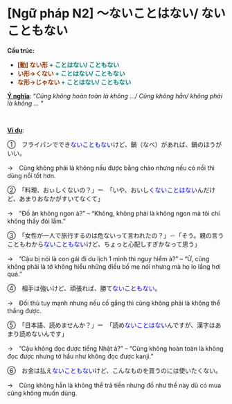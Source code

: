 # [Ngữ pháp N2] ～ないことはない/ ないこともない
<div class="entry-content">
<p><strong>Cấu trúc: </strong></p>
<ul>
<li><span style="color: #008080;"><strong><span style="color: #993300;">[動] ない形</span> + ことはない/ こともない</strong></span></li>
<li><span style="color: #008080;"><strong><span style="color: #993300;">い形→くない</span> + ことはない/ こともない</strong></span></li>
<li><span style="color: #008080;"><strong><span style="color: #993300;">な形→じゃない</span> + ことはない/ こともない</strong></span></li>
</ul>
<p><span style="text-decoration: underline;"><strong>Ý nghĩa</strong></span>: “<em>Cũng không hoàn toàn là không …/ Cũng không hẳn/ không phải là không …</em> ”</p>
<p><!-- inside_article4_japanese_responsive --><br/>
<ins class="adsbygoogle adslot_1" data-ad-client="ca-pub-2233580070484357" data-ad-slot="4413057825" style="display: inline-block;"></ins><br/>
<script>// <![CDATA[
(adsbygoogle = window.adsbygoogle || []).push({});
// ]]&gt;</script></p>
<p><span style="text-decoration: underline;"><strong>Ví dụ</strong></span>:</p>
<p>①　フライパンででき<span style="color: #0000ff;">ないこともない</span>けど、鍋（なべ）があれば、鍋のほうがいい。</p>
<p>→　Cũng không phải là không nấu được bằng chảo nhưng nếu có nồi thì dùng nồi tốt hơn.</p>
<p>②　「料理、おぃしくないの？」ー　「いや、おいし<span style="color: #0000ff;">くないことはない</span>んだけど、あまりおなかがすいてなくて」</p>
<p>→　”Đồ ăn không ngon à?” – “Không, không phải là không ngon mà tôi chỉ không thấy đói lắm.”</p>
<p>③　「女性が一人で旅行するのは危ないって言われたの？」－「そう。親の言うこともわから<span style="color: #0000ff;">ないこともない</span>けど、ちょっと心配しすぎかなって思う」</p>
<p>→　”Cậu bị nói là con gái đi du lịch 1 mình thì nguy hiểm à?” – “Ừ, cũng không phải là tớ không hiểu những điều bố mẹ nói nhưng mà họ lo lắng hơi quá.”</p>
<p>④　相手は強いけど、頑張れば、勝て<span style="color: #0000ff;">ないこともない</span>。</p>
<p>→　Đối thủ tuy mạnh nhưng nếu cố gắng thì cũng không phải là không thể thắng được.</p>
<p>⑤　「日本語、読めませんか？」ー　「読め<span style="color: #0000ff;">ないことはない</span>んですが、漢字はあまり読めないんです」</p>
<p>→　”Cậu không đọc được tiếng Nhật à?” – “Cũng không hoàn toàn là không đọc được nhưng tớ hầu như không đọc được kanji.”</p>
<p>⑥　お金は払え<span style="color: #0000ff;">ないこともない</span>けど、こんなものを買うのには使いたくない。</p>
<p>→　Cũng không hẳn là không thể trả tiền nhưng đồ như thế này dù có mua cũng không muốn dùng.</p>

</div>